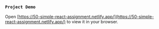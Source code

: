 

### `Project Demo`

Open [https://50-simple-react-assignment.netlify.app/](https://50-simple-react-assignment.netlify.app/) to view it in your browser.

